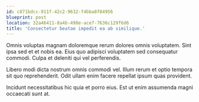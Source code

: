 ```yaml
---
id: c871bdcc-911f-42c2-9632-f4bba8f84956
blueprint: post
location: 32a46411-8a4b-498e-ace7-7636c129f6d6
title: 'Consectetur beatae impedit ea ab similique.'
---
```

Omnis voluptas magnam doloremque rerum dolores omnis voluptatem. Sint ipsa sed et et nobis ea. Eius quo adipisci voluptatem sed consequatur commodi. Culpa et deleniti qui vel perferendis.

Libero modi dicta nostrum omnis commodi vel. Illum rerum et optio tempora sit quo reprehenderit. Odit ullam enim facere repellat ipsum quas provident.

Incidunt necessitatibus hic quia et porro eius. Est ut enim assumenda magni occaecati sunt at.